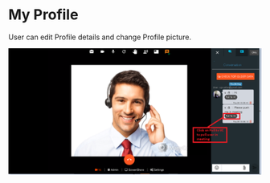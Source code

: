 # My Profile

User can edit Profile details and change Profile picture.

![](../.gitbook/assets/image%20%28169%29.png)

